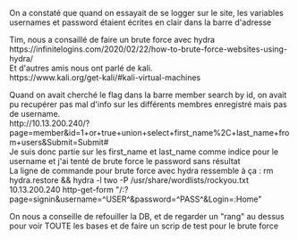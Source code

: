<p>
On a constaté que quand on essayait de se logger sur le site, les variables usernames et password étaient écrites en clair dans la barre d'adresse
</p>
<p>Tim, nous a consaillé de faire un brute force avec hydra<br>
https://infinitelogins.com/2020/02/22/how-to-brute-force-websites-using-hydra/<br>
Et d'autres amis nous ont parlé de kali.<br>
https://www.kali.org/get-kali/#kali-virtual-machines<br>
</p>
<p>Quand on avait cherché le flag dans la barre member search by id, on avait pu recupérer pas mal d'info sur les différents membres enregistré mais pas de username.<br>
http://10.13.200.240/?page=member&id=1+or+true+union+select+first_name%2C+last_name+from+users&Submit=Submit#<br>
Je suis donc partie sur les first_name et last_name comme indice pour le username et j'ai tenté de brute force le password sans résultat<br>
La ligne de commande pour brute force avec hydra ressemble à ça : rm hydra.restore && hydra -l two -P /usr/share/wordlists/rockyou.txt 10.13.200.240 http-get-form "/:?page=signin&username=^USER^&password=^PASS^&Login=:Home"<br>
</p>
<p>On nous a conseille de refouiller la DB, et de regarder un "rang" au dessus pour voir TOUTE les bases et de faire un scrip de test pour le brute force</p>